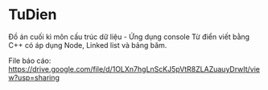 # TuDien
Đồ án cuối kì môn cấu trúc dữ liệu - Ứng dụng console Từ điển viết bằng C++ có áp dụng Node, Linked list và bảng băm. 

File báo cáo: https://drive.google.com/file/d/1OLXn7hgLnScKJ5pVtR8ZLAZuauyDrwIt/view?usp=sharing 
